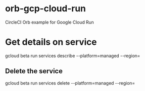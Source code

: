 # orb-gcp-cloud-run
CircleCI Orb example for Google Cloud Run

# Get details on service
gcloud beta run services describe <service-name> --platform=managed --region=<google-compute-zone>

## Delete the service
gcloud beta run services delete <service-name> --platform=managed --region=<google-compute-zone>
